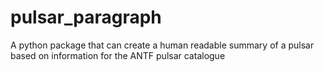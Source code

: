 # pulsar_paragraph
A python package that can create a human readable summary of a pulsar based on information for the ANTF pulsar catalogue

